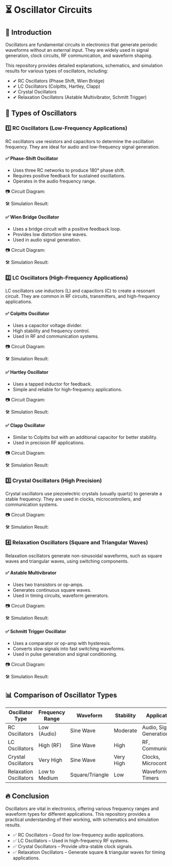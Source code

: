 # ⏳ Oscillator Circuits

## 📢 Introduction

Oscillators are fundamental circuits in electronics that generate periodic waveforms without an external input. They are widely used in signal generation, clock circuits, RF communication, and waveform shaping.

This repository provides detailed explanations, schematics, and simulation results for various types of oscillators, including:

- ✔ RC Oscillators (Phase Shift, Wien Bridge)
- ✔ LC Oscillators (Colpitts, Hartley, Clapp)
- ✔ Crystal Oscillators
- ✔ Relaxation Oscillators (Astable Multivibrator, Schmitt Trigger)

## 🔄 Types of Oscillators

### 1️⃣ RC Oscillators (Low-Frequency Applications)

RC oscillators use resistors and capacitors to determine the oscillation frequency. They are ideal for audio and low-frequency signal generation.

#### ✅ Phase-Shift Oscillator
- Uses three RC networks to produce 180° phase shift.
- Requires positive feedback for sustained oscillations.
- Operates in the audio frequency range.

📷 Circuit Diagram:

🛠 Simulation Result:

#### ✅ Wien Bridge Oscillator
- Uses a bridge circuit with a positive feedback loop.
- Provides low distortion sine waves.
- Used in audio signal generation.

📷 Circuit Diagram:

🛠 Simulation Result:

### 2️⃣ LC Oscillators (High-Frequency Applications)

LC oscillators use inductors (L) and capacitors (C) to create a resonant circuit. They are common in RF circuits, transmitters, and high-frequency applications.

#### ✅ Colpitts Oscillator
- Uses a capacitor voltage divider.
- High stability and frequency control.
- Used in RF and communication systems.

📷 Circuit Diagram:

🛠 Simulation Result:

#### ✅ Hartley Oscillator
- Uses a tapped inductor for feedback.
- Simple and reliable for high-frequency applications.

📷 Circuit Diagram:

🛠 Simulation Result:

#### ✅ Clapp Oscillator
- Similar to Colpitts but with an additional capacitor for better stability.
- Used in precision RF applications.

📷 Circuit Diagram:

🛠 Simulation Result:

### 3️⃣ Crystal Oscillators (High Precision)

Crystal oscillators use piezoelectric crystals (usually quartz) to generate a stable frequency. They are used in clocks, microcontrollers, and communication systems.

📷 Circuit Diagram:

🛠 Simulation Result:

### 4️⃣ Relaxation Oscillators (Square and Triangular Waves)

Relaxation oscillators generate non-sinusoidal waveforms, such as square waves and triangular waves, using switching components.

#### ✅ Astable Multivibrator
- Uses two transistors or op-amps.
- Generates continuous square waves.
- Used in timing circuits, waveform generators.

📷 Circuit Diagram:

🛠 Simulation Result:

#### ✅ Schmitt Trigger Oscillator
- Uses a comparator or op-amp with hysteresis.
- Converts slow signals into fast switching waveforms.
- Used in pulse generation and signal conditioning.

📷 Circuit Diagram:

🛠 Simulation Result:

## 📊 Comparison of Oscillator Types

| Oscillator Type       | Frequency Range | Waveform      | Stability      | Applications                |
|-----------------------|-----------------|---------------|----------------|-----------------------------|
| RC Oscillators        | Low (Audio)     | Sine Wave     | Moderate       | Audio, Signal Generation    |
| LC Oscillators        | High (RF)       | Sine Wave     | High           | RF, Communication           |
| Crystal Oscillators   | Very High       | Sine Wave     | Very High      | Clocks, Microcontrollers    |
| Relaxation Oscillators| Low to Medium   | Square/Triangle | Low           | Waveform Gen., Timers       |

## 🔥 Conclusion

Oscillators are vital in electronics, offering various frequency ranges and waveform types for different applications. This repository provides a practical understanding of their working, with schematics and simulation results.

- ✅ RC Oscillators – Good for low-frequency audio applications.
- ✅ LC Oscillators – Used in high-frequency RF systems.
- ✅ Crystal Oscillators – Provide ultra-stable clock signals.
- ✅ Relaxation Oscillators – Generate square & triangular waves for timing applications.


